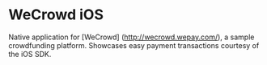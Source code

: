 # WeCrowd iOS
Native application for [WeCrowd] (http://wecrowd.wepay.com/), a sample crowdfunding platform. Showcases easy payment transactions courtesy of the iOS SDK.
